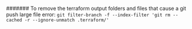 ####### To remove the terraform output folders and files that cause a git push large file error: ```git filter-branch -f --index-filter 'git rm --cached -r --ignore-unmatch .terraform/'```

